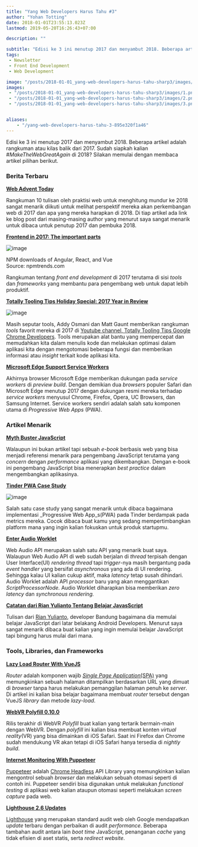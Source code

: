 ```yaml
---
title: "Yang Web Developers Harus Tahu #3"
author: "Yohan Totting"
date: 2018-01-01T23:55:13.023Z
lastmod: 2019-05-20T16:26:43+07:00

description: ""

subtitle: "Edisi ke 3 ini menutup 2017 dan menyambut 2018. Beberapa artikel adalah rangkuman atau kilas balik dari 2017. Sudah siapkah kalian…"
tags:
 - Newsletter 
 - Front End Development 
 - Web Development 

image: "/posts/2018-01-01_yang-web-developers-harus-tahu-sharp3/images/1.png" 
images:
 - "/posts/2018-01-01_yang-web-developers-harus-tahu-sharp3/images/1.png" 
 - "/posts/2018-01-01_yang-web-developers-harus-tahu-sharp3/images/2.png" 
 - "/posts/2018-01-01_yang-web-developers-harus-tahu-sharp3/images/3.png" 


aliases:
    - "/yang-web-developers-harus-tahu-3-895e320f1a46"
---
```


Edisi ke 3 ini menutup 2017 dan menyambut 2018. Beberapa artikel adalah rangkuman atau kilas balik dari 2017. Sudah siapkah kalian #_MakeTheWebGreatAgain_ di 2018? Silakan memulai dengan membaca artikel pilihan berikut.

### Berita Terbaru

[**Web Advent Today**](http://web.advent.today/)

Rangkuman 10 tulisan oleh praktisi web untuk menghitung mundur ke 2018 sangat menarik diikuti untuk melihat perspektif mereka akan perkembangan web di 2017 dan apa yang mereka harapkan di 2018. Di tiap artikel ada link ke blog post dari masing-masing author yang menurut saya sangat menarik untuk dibaca untuk penutup 2017 dan pembuka 2018.

[**Frontend in 2017: The important parts**](https://blog.logrocket.com/frontend-in-2017-the-important-parts-4548d085977f)




![image](/posts/2018-01-01_yang-web-developers-harus-tahu-sharp3/images/1.png)

NPM downloads of Angular, React, and Vue  
Source: npmtrends.com



Rangkuman tentang _front end development_ di 2017 terutama di sisi _tools_ dan _frameworks_ yang membantu para pengembang web untuk dapat lebih produktif.

[**Totally Tooling Tips Holiday Special: 2017 Year in Review**](https://www.youtube.com/watch?v=8f0LZAihqZI&amp;list=PLNYkxOF6rcIB3ci6nwNyLYNU6RDOU3YyL&amp;index=1)




![image](/posts/2018-01-01_yang-web-developers-harus-tahu-sharp3/images/2.png)



Masih seputar tools, Addy Osmani dan Matt Gaunt memberikan rangkuman _tools_ favorit mereka di 2017 di [Youtube channel, Totally Tooling Tips Google Chrome Developers](https://www.youtube.com/playlist?list=PLNYkxOF6rcIB3ci6nwNyLYNU6RDOU3YyL). Tools merupakan alat bantu yang mempercepat dan memudahkan kita dalam menulis kode dan melakukan optimasi dalam aplikasi kita dengan mengotomasi beberapa fungsi dan memberikan informasi atau _insight_ terkait kode aplikasi kita.

[**Microsoft Edge Support Service Workers**](https://blogs.windows.com/msedgedev/2017/12/19/service-workers-going-beyond-page/)

Akhirnya browser Microsoft Edge memberikan dukungan pada _service workers_ di _preview build_. Dengan demikian dua _browsers_ populer Safari dan Microsoft Edge menutup 2017 dengan dukungan resmi mereka terhadap _service workers_ menyusul Chrome, Firefox, Opera, UC Browsers, dan Samsung Internet. Service workers sendiri adalah salah satu komponen utama di _Progressive Web Apps_ (PWA).

### Artikel Menarik

[**Myth Buster JavaScript**](https://mythbusters.js.org)

Walaupun ini bukan artikel tapi sebuah _e-book_ berbasis web yang bisa menjadi referensi menarik para pengembang JavaScript terutama yang _concern_ dengan _performance_ aplikasi yang dikembangkan. Dengan e-book ini pengembang JavaScript bisa menerapkan _best practice_ dalam mengembangkan aplikasinya.

[**Tinder PWA Case Study**](https://medium.com/@addyosmani/a-tinder-progressive-web-app-performance-case-study-78919d98ece0)




![image](/posts/2018-01-01_yang-web-developers-harus-tahu-sharp3/images/3.png)



Salah satu case study yang sangat menarik untuk dibaca bagaimana implementasi _Progressive Web App_s(PWA) pada Tinder berdampak pada metrics mereka. Cocok dibaca buat kamu yang sedang mempertimbangkan platform mana yang ingin kalian fokuskan untuk produk startupmu.

[**Enter Audio Worklet**](https://developers.google.com/web/updates/2017/12/audio-worklet)

Web Audio API merupakan salah satu API yang menarik buat saya. Walaupun Web Audio API di web sudah berjalan di _thread_ terpisah dengan User Interface(UI) _rendering thread_ tapi _trigger_-nya masih bergantung pada _event handler_ yang bersifat _asynchronous_ yang ada di UI rendering. Sehingga kalau UI kalian cukup aktif, maka _latency_ tetap susah dihindari. Audio Worklet adalah API _processor_ baru yang akan menggantikan _ScriptProcessorNode._ Audio Worklet diharapkan bisa memberikan _zero latency_ dan _synchronous rendering._

[**Catatan dari Rian Yulianto Tentang Belajar JavasScript**](https://medium.com/kode-dan-kodean/catatan-aktivitas-programming-2017-dan-apa-yang-akan-dipelajari-di-tahun-2018-cb8a5ed83448)

Tulisan dari [Rian Yulianto](https://medium.com/@kucingmeongs), developer Bandung bagaimana dia memulai belajar JavaScript dari latar belakang Android Developers. Menurut saya sangat menarik dibaca buat kalian yang ingin memulai belajar JavaScript tapi bingung harus mulai dari mana.

### Tools, Libraries, dan Frameworks

[**Lazy Load Router With VueJS**](https://medium.com/js-dojo/build-a-lazy-load-router-with-vue-js-and-the-latest-browser-features-a1b52fe52dda)

_Router_ adalah komponen wajib [_Single Page Application_(SPA)](https://developers.google.com/web/fundamentals/architecture/app-shell) yang memungkinkan sebuah halaman ditampilkan berdasarkan URL yang dimuat di _browser_ tanpa harus melakukan pemanggilan halaman penuh ke _server_. Di artikel ini kalian bisa belajar bagaimana membuat _router_ tersebut dengan VueJS _library_ dan metode _lazy-load_.

[**WebVR Polyfill 0.10.0**](https://github.com/googlevr/webvr-polyfill/releases/tag/v0.10.0)

Rilis terakhir di WebVR _Polyfill_ buat kalian yang tertarik bermain-main dengan WebVR. Dengan _polyfill_ ini kalian bisa membuat konten _virtual reality_(VR) yang bisa dimainkan di iOS Safari. Saat ini Firefox dan Chrome sudah mendukung VR akan tetapi di iOS Safari hanya tersedia di _nightly build_.

[**Internet Monitoring With Puppeteer**](https://gist.github.com/ebidel/3dacce879beda9d6aca98bd86d19165b)

[Puppeteer](https://github.com/GoogleChrome/puppeteer) adalah [Chrome Headless](https://developers.google.com/web/updates/2017/04/headless-chrome) API Library yang memungkinkan kalian mengontrol sebuah _browser_ dan melakukan sebuah otomasi seperti di contoh ini. Puppeteer sendiri bisa digunakan untuk melakukan _functional testing_ di aplikasi web kalian ataupun otomasi seperti melakukan _screen capture_ pada web.

[**Lighthouse 2.6 Updates**](https://developers.google.com/web/updates/2017/12/lighthouse)

[Lighthouse](https://developers.google.com/web/tools/lighthouse/) yang merupakan standard audit web oleh Google mendapatkan _update_ terbaru dengan perbaikan di audit _performance_. Beberapa tambahan audit antara lain _boot time_ JavaScript, penanganan _cache_ yang tidak efisien di aset statis, serta _redirect website_.
